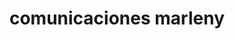 ---
title: "comunicaciones marleny"
url: /el-escobal/comunicaciones-marleny-calle-6/
shop: Handy
---